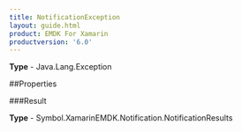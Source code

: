 ```yaml
---
title: NotificationException
layout: guide.html
product: EMDK For Xamarin 
productversion: '6.0' 
---
```


    

**Type** - Java.Lang.Exception

##Properties

###Result

        

**Type** - Symbol.XamarinEMDK.Notification.NotificationResults
